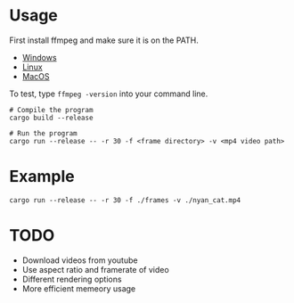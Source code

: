 # Usage

First install ffmpeg and make sure it is on the PATH.

- [Windows](https://phoenixnap.com/kb/ffmpeg-windows)
- [Linux](https://phoenixnap.com/kb/install-ffmpeg-ubuntu)
- [MacOS](https://phoenixnap.phoenixnap/kb/ffmpeg-windows)

To test, type `ffmpeg -version` into your command line.

```shell
# Compile the program
cargo build --release

# Run the program
cargo run --release -- -r 30 -f <frame directory> -v <mp4 video path>
```

# Example
```shell
cargo run --release -- -r 30 -f ./frames -v ./nyan_cat.mp4
```


# TODO

- Download videos from youtube
- Use aspect ratio and framerate of video
- Different rendering options
- More efficient memeory usage
